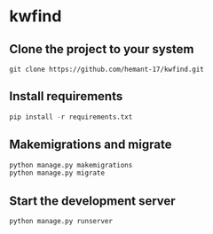 # kwfind

## Clone the project to your system

```console
git clone https://github.com/hemant-17/kwfind.git
```



## Install requirements

```python
pip install -r requirements.txt
```



## Makemigrations and migrate

```python
python manage.py makemigrations
python manage.py migrate
```

## Start the development server

```python
python manage.py runserver
```
